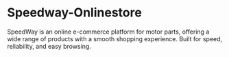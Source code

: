 # Speedway-Onlinestore
SpeedWay is an online e-commerce platform for motor parts, offering a wide range of products with a smooth shopping experience. Built for speed, reliability, and easy browsing.

